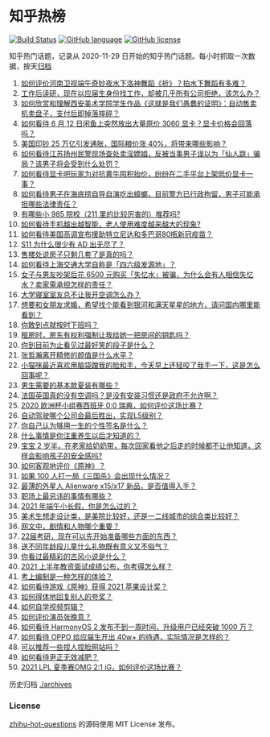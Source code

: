 # 知乎热榜
[![Build Status](https://github.com/ToWeLong/zhihu-hot-questions/workflows/CI/badge.svg)](https://github.com/ToWeLong/zhihu-hot-questions/actions)
[![GitHub language](https://img.shields.io/badge/language-golang-orange.svg)](https://golang.org/)
[![GitHub license](https://img.shields.io/github/license/ToWeLong/zhihu-hot-questions)](https://github.com/ToWeLong/zhihu-hot-questions/blob/main/LICENSE)

知乎热门话题，记录从 2020-11-29 日开始的知乎热门话题。每小时抓取一次数据，按天[归档](./archives)

<!-- BEGIN -->

1. [如何评价河南卫视端午奇妙夜水下洛神舞蹈《祈》？拍水下舞蹈有多难？](https://www.zhihu.com/question/464684523)
1. [工作后读研，现在以应届生身份找工作，却被几乎所有公司拒绝，该怎么办？](https://www.zhihu.com/question/365741144)
1. [如何欣赏和理解西安美术学院学生作品《这就是我们愚蠢的证明》：自动售卖机卖盘子，支付后即掉落摔碎？](https://www.zhihu.com/question/464470625)
1. [如何看待 6 月 12 日闲鱼上突然放出大量原价 3060 显卡？显卡价格会回落吗？](https://www.zhihu.com/question/464693862)
1. [美国印钞 25 万亿引发通胀，国际粮价涨 40%，将带来哪些影响？](https://www.zhihu.com/question/464253751)
1. [如何看待江苏扬州民警现场查处卖淫嫖娼，反被当事男子误以为「仙人跳」骗局？该男子将会受到什么处罚？](https://www.zhihu.com/question/464879487)
1. [如何看待显卡吧玩家为对抗黄牛囤积抬价，纷纷在二手平台上架低价显卡一事？](https://www.zhihu.com/question/464735756)
1. [如何看待男子在海底捞自导自演吃出蟑螂，目前警方已行政拘留，男子可能承担哪些法律责任？](https://www.zhihu.com/question/465079839)
1. [有哪些小 985 院校（211 里的比较厉害的）推荐吗?](https://www.zhihu.com/question/458752533)
1. [如何看待手机越出越智能，老人使用难度越来越大的现象?](https://www.zhihu.com/question/464837417)
1. [如何看待美国高调宣布援助特立尼达和多巴哥80瓶新冠疫苗？](https://www.zhihu.com/question/465072169)
1. [S11 为什么很少有 AD 出无尽了？](https://www.zhihu.com/question/464242423)
1. [售楼处说房子只剩几套了是真的吗？](https://www.zhihu.com/question/460961867)
1. [如何看待上海交通大学自称是「四六级发源地」？](https://www.zhihu.com/question/464806294)
1. [女子与男友吵架后花 6500 元购买「失忆水」被骗，为什么会有人相信失忆水？卖家需承担怎样的责任？](https://www.zhihu.com/question/465082372)
1. [大学寝室室友总不让我开空调怎么办？](https://www.zhihu.com/question/38044867)
1. [想要和女朋友求婚，希望找个能看到银河和满天星星的地方，请问国内哪里能看到？](https://www.zhihu.com/question/453392696)
1. [你敢到点就按时下班吗？](https://www.zhihu.com/question/457104253)
1. [租房时，房东有权利强制让我给她一把房间的钥匙吗？](https://www.zhihu.com/question/462612155)
1. [你到目前为止看见过最好笑的段子是什么？](https://www.zhihu.com/question/297417967)
1. [张哲瀚离开精修的颜值是什么水平？](https://www.zhihu.com/question/464609843)
1. [小猫咪最近喜欢用脑袋蹭我的脸和手，今天早上还轻咬了我手一下，这是怎么回事呢？](https://www.zhihu.com/question/464003051)
1. [男生需要的基本款夏装有哪些？](https://www.zhihu.com/question/29848880)
1. [法国英国真的没有空调吗？是没有安装习惯还是政府不允许啊？](https://www.zhihu.com/question/48716799)
1. [2020 欧洲杯小组赛西班牙 0:0 瑞典，如何评价这场比赛？](https://www.zhihu.com/question/465057552)
1. [自动驾驶哪个公司会最后胜出，实现L5级别？](https://www.zhihu.com/question/464799134)
1. [你自己认为够用一生的个性签名是什么？](https://www.zhihu.com/question/435362231)
1. [什么事情是你注重养生以后才知道的？](https://www.zhihu.com/question/451372641)
1. [宝宝 2 岁半，在老家给奶奶带，每次回家看他之后走的时候都不让他知道，这样会影响孩子的安全感吗?](https://www.zhihu.com/question/464606733)
1. [如何客观地评价《原神》？](https://www.zhihu.com/question/464579154)
1. [如果 100 人打一局《三国杀》会出现什么情况？](https://www.zhihu.com/question/458748936)
1. [最薄的外星人 Alienware x15/x17 新品，是否值得入手？](https://www.zhihu.com/question/462727712)
1. [职场上最忌讳的事情有哪些？](https://www.zhihu.com/question/437015311)
1. [2021 年端午小长假，你是怎么过的？](https://www.zhihu.com/question/464547029)
1. [美术生想走设计类，是美院比较好，还是一二线城市的综合类比较好？](https://www.zhihu.com/question/462891421)
1. [网文中，剧情和人物哪个重要？](https://www.zhihu.com/question/464564870)
1. [22届考研，现在可以先开始准备哪些方面的东西？](https://www.zhihu.com/question/364876645)
1. [送不同年龄段儿童什么礼物既有意义又不俗气？](https://www.zhihu.com/question/27792599)
1. [你看过最精彩的古风小说是什么？](https://www.zhihu.com/question/34680815)
1. [2021 上半年教资面试成绩公布，你考得怎么样？](https://www.zhihu.com/question/376351514)
1. [考上编制是一种怎样的体验？](https://www.zhihu.com/question/64229374)
1. [如何看待游戏《原神》获得 2021 苹果设计奖？](https://www.zhihu.com/question/464501473)
1. [如何得体地回复别人的夸奖？](https://www.zhihu.com/question/23758741)
1. [如何自学视频剪辑？](https://www.zhihu.com/question/23770594)
1. [如何评价演员张晚意？](https://www.zhihu.com/question/460146061)
1. [如何看待 HarmonyOS 2 发布不到一周时间，升级用户已经突破 1000 万？](https://www.zhihu.com/question/464105336)
1. [如何看待 OPPO 给应届生开出 40w+ 的待遇，实际情况是怎样的？](https://www.zhihu.com/question/420016446)
1. [可以推荐一些捏人捏脸网站吗？](https://www.zhihu.com/question/393571778)
1. [如何看待尹正无效减肥？](https://www.zhihu.com/question/464743137)
1. [2021 LPL 夏季赛OMG 2:1 iG，如何评价这场比赛？](https://www.zhihu.com/question/464960777)

<!-- END -->

历史归档 [./archives](./archives)


### License
[zhihu-hot-questions](https://github.com/towelong/zhihu-hot-questions) 的源码使用 MIT License 发布。